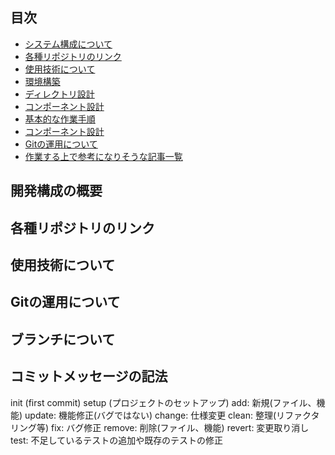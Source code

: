 ## 目次
- [システム構成について](#system-configuration)
- [各種リポジトリのリンク](#repository)
- [使用技術について](#technology-used)
- [環境構築]()
- [ディレクトリ設計]()
- [コンポーネント設計]()
- [基本的な作業手順]()
- [コンポーネント設計]()
- [Gitの運用について]()
- [作業する上で参考になりそうな記事一覧]()

<h2 id="system-configuration">開発構成の概要</h2>
<h2 id="repository">各種リポジトリのリンク</h2>
<h2 id="technology-used">使用技術について</h2>

## Gitの運用について
<h2 id="branch">ブランチについて</h2>


<h2 id="commit-message">コミットメッセージの記法</h2>
init (first commit)
setup (プロジェクトのセットアップ)
add: 新規(ファイル、機能)
update: 機能修正(バグではない)
change: 仕様変更
clean: 整理(リファクタリング等)
fix: バグ修正
remove: 削除(ファイル、機能)
revert: 変更取り消し
test: 不足しているテストの追加や既存のテストの修正
